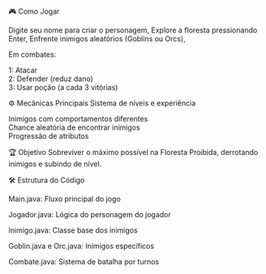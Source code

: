 🎮 Como Jogar

Digite seu nome para criar o personagem,
Explore a floresta pressionando Enter,
Enfrente inimigos aleatórios (Goblins ou Orcs),


Em combates:

1: Atacar  
2: Defender (reduz dano)  
3: Usar poção (a cada 3 vitórias)  


⚙️ Mecânicas Principais Sistema de níveis e experiência

Inimigos com comportamentos diferentes  
Chance aleatória de encontrar inimigos  
Progressão de atributos  


🏆 Objetivo 
Sobreviver o máximo possível na Floresta Proibida, derrotando inimigos e subindo de nível.  


🛠️ Estrutura do Código  

Main.java: Fluxo principal do jogo  

Jogador.java: Lógica do personagem do jogador  

Inimigo.java: Classe base dos inimigos  

Goblin.java e Orc.java: Inimigos específicos  

Combate.java: Sistema de batalha por turnos  
